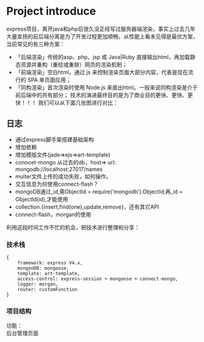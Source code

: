 # Project introduce  
express项目，离开java和php后很久没正经写过服务器端渲染，事实上过去几年大量宣扬的前后端分离是为了开发过程更加顺畅，从性能上看未见得是最优方案，当前常见的有三种方案：  
+ 「后端渲染」传统的asp、php、jsp 或 Java|Ruby 直接输出html，再加载静态资源并重构（重绘或重排）网页的渲染机制；
+ 「前端渲染」空白html，通过 js 来控制渲染页面大部分内容，代表是现在流行的 SPA 单页面应用；
+ 「同构渲染」首次渲染时使用 Node.js 来直出html。一般来说同构渲染是介于前后端中的共有部分；
技术的演进最终目的是为了商业目的更快、更快、更快！！！
我们可以从下面几张图进行对比：  


## 日志
+ 通过express脚手架搭建基础架构
+ 增加依赖
+ 增加模版文件(jade=>ejs=>art-template)
+ conncet-mongo 从过去的db，host=> url: mongodb://localhost:27017/names
+ multer文件上传的成功失败，如何操作。
+ 交互信息为何使用connect-flash？
+ mongoDB通过_id,需ObjectId = require('mongodb').ObjectId;再_id = ObjectId(id),才能使用
+ collection.{insert,find(one),update,remove}，还有其它API
+ connect-flash，morgan的使用

利用这段时间工作不忙的机会，把技术进行整理和分享：  
### 技术栈 
``` 
{
    framework: express V4.x,  
    mongooDB: mongoose,  
    template: art-template,  
    access-control: express-session + mongoose + connect-mongo,
    logger: morgan,  
    router: customFunction
}

```
### 项目结构
功能：  
后台管理页面



